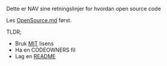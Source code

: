 Dette er NAV sine retningslinjer for hvordan open source code

Les [OpenSource.md](Opensource.md) først.

TLDR;
- Bruk [MIT](LISENSIERING.md) lisens
- Ha en CODEOWNERS fil
- Lag en [README](README.teamplate.md)
